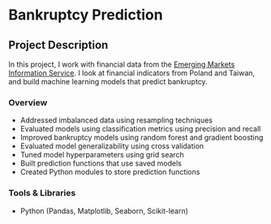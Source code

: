 # Bankruptcy Prediction

## Project Description
In this project, I work with financial data from the [Emerging Markets Information Service](https://www.emis.com). I look at financial indicators from Poland and Taiwan, and build machine learning models that predict bankruptcy.

### Overview
* Addressed imbalanced data using resampling techniques
* Evaluated models using classification metrics using precision and recall
* Improved bankruptcy models using random forest and gradient boosting
* Evaluated model generalizability using cross validation
* Tuned model hyperparameters using grid search
* Built prediction functions that use saved models
* Created Python modules to store prediction functions

### Tools & Libraries
* Python (Pandas, Matplotlib, Seaborn, Scikit-learn)
